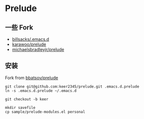 # Prelude
## 一些 Fork
- [billsacks/.emacs.d](https://github.com/billsacks/.emacs.d)
- [karawoo/prelude](https://github.com/karawoo/prelude)
- [michaelsbradleyjr/prelude](https://github1s.com/michaelsbradleyjr/prelude)

## 安装

Fork from [bbatsov/prelude](https://github.com/bbatsov/prelude)

```
git clone git@github.com:keer2345/prelude.git .emacs.d.prelude
ln -s .emacs.d.prelude ~/.emacs.d 

git checkout -b keer

mkdir savefile
cp sample/prelude-modules.el personal
```


